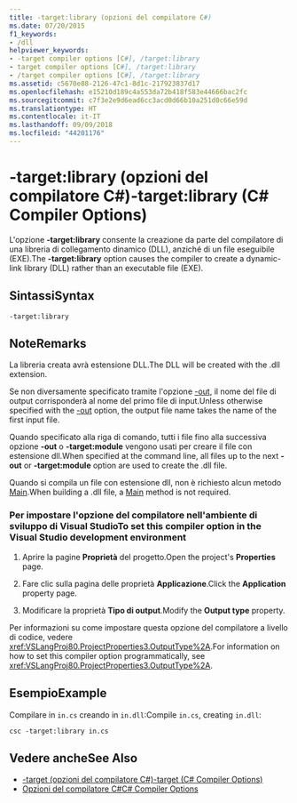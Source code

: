 ```yaml
---
title: -target:library (opzioni del compilatore C#)
ms.date: 07/20/2015
f1_keywords:
- /dll
helpviewer_keywords:
- -target compiler options [C#], /target:library
- target compiler options [C#], /target:library
- /target compiler options [C#], /target:library
ms.assetid: c5670e88-2126-47c1-8d1c-217923837d17
ms.openlocfilehash: e15210d189c4a553da72b418f583e44666bac2fc
ms.sourcegitcommit: c7f3e2e9d6ead6cc3acd0d66b10a251d0c66e59d
ms.translationtype: HT
ms.contentlocale: it-IT
ms.lasthandoff: 09/09/2018
ms.locfileid: "44201176"
---
```

# <a name="-targetlibrary-c-compiler-options"></a><span data-ttu-id="de108-102">-target:library (opzioni del compilatore C#)</span><span class="sxs-lookup"><span data-stu-id="de108-102">-target:library (C# Compiler Options)</span></span>
<span data-ttu-id="de108-103">L'opzione **-target:library** consente la creazione da parte del compilatore di una libreria di collegamento dinamico (DLL), anziché di un file eseguibile (EXE).</span><span class="sxs-lookup"><span data-stu-id="de108-103">The **-target:library** option causes the compiler to create a dynamic-link library (DLL) rather than an executable file (EXE).</span></span>  
  
## <a name="syntax"></a><span data-ttu-id="de108-104">Sintassi</span><span class="sxs-lookup"><span data-stu-id="de108-104">Syntax</span></span>  
  
```console  
-target:library  
```  
  
## <a name="remarks"></a><span data-ttu-id="de108-105">Note</span><span class="sxs-lookup"><span data-stu-id="de108-105">Remarks</span></span>  
 <span data-ttu-id="de108-106">La libreria creata avrà estensione DLL.</span><span class="sxs-lookup"><span data-stu-id="de108-106">The DLL will be created with the .dll extension.</span></span>  
  
 <span data-ttu-id="de108-107">Se non diversamente specificato tramite l'opzione [-out](../../../csharp/language-reference/compiler-options/out-compiler-option.md), il nome del file di output corrisponderà al nome del primo file di input.</span><span class="sxs-lookup"><span data-stu-id="de108-107">Unless otherwise specified with the [-out](../../../csharp/language-reference/compiler-options/out-compiler-option.md) option, the output file name takes the name of the first input file.</span></span>  
  
 <span data-ttu-id="de108-108">Quando specificato alla riga di comando, tutti i file fino alla successiva opzione **-out** o **-target:module** vengono usati per creare il file con estensione dll.</span><span class="sxs-lookup"><span data-stu-id="de108-108">When specified at the command line, all files up to the next **-out** or **-target:module** option are used to create the .dll file.</span></span>  
  
 <span data-ttu-id="de108-109">Quando si compila un file con estensione dll, non è richiesto alcun metodo [Main](../../../csharp/programming-guide/main-and-command-args/index.md).</span><span class="sxs-lookup"><span data-stu-id="de108-109">When building a .dll file, a [Main](../../../csharp/programming-guide/main-and-command-args/index.md) method is not required.</span></span>  
  
### <a name="to-set-this-compiler-option-in-the-visual-studio-development-environment"></a><span data-ttu-id="de108-110">Per impostare l'opzione del compilatore nell'ambiente di sviluppo di Visual Studio</span><span class="sxs-lookup"><span data-stu-id="de108-110">To set this compiler option in the Visual Studio development environment</span></span>  
  
1.  <span data-ttu-id="de108-111">Aprire la pagine **Proprietà** del progetto.</span><span class="sxs-lookup"><span data-stu-id="de108-111">Open the project's **Properties** page.</span></span>  
  
2.  <span data-ttu-id="de108-112">Fare clic sulla pagina delle proprietà **Applicazione**.</span><span class="sxs-lookup"><span data-stu-id="de108-112">Click the **Application** property page.</span></span>  
  
3.  <span data-ttu-id="de108-113">Modificare la proprietà **Tipo di output**.</span><span class="sxs-lookup"><span data-stu-id="de108-113">Modify the **Output type** property.</span></span>  
  
 <span data-ttu-id="de108-114">Per informazioni su come impostare questa opzione del compilatore a livello di codice, vedere <xref:VSLangProj80.ProjectProperties3.OutputType%2A>.</span><span class="sxs-lookup"><span data-stu-id="de108-114">For information on how to set this compiler option programmatically, see <xref:VSLangProj80.ProjectProperties3.OutputType%2A>.</span></span>  
  
## <a name="example"></a><span data-ttu-id="de108-115">Esempio</span><span class="sxs-lookup"><span data-stu-id="de108-115">Example</span></span>  
 <span data-ttu-id="de108-116">Compilare in `in.cs` creando in `in.dll`:</span><span class="sxs-lookup"><span data-stu-id="de108-116">Compile `in.cs`, creating `in.dll`:</span></span>  
  
```console  
csc -target:library in.cs  
```  
  
## <a name="see-also"></a><span data-ttu-id="de108-117">Vedere anche</span><span class="sxs-lookup"><span data-stu-id="de108-117">See Also</span></span>  

- [<span data-ttu-id="de108-118">-target (opzioni del compilatore C#)</span><span class="sxs-lookup"><span data-stu-id="de108-118">-target (C# Compiler Options)</span></span>](../../../csharp/language-reference/compiler-options/target-compiler-option.md)  
- [<span data-ttu-id="de108-119">Opzioni del compilatore C#</span><span class="sxs-lookup"><span data-stu-id="de108-119">C# Compiler Options</span></span>](../../../csharp/language-reference/compiler-options/index.md)

